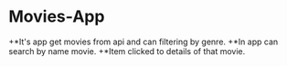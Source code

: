 # Movies-App

+*It's app get movies from api and can filtering by genre. 
+*In app can search by name movie.
+*Item clicked to details of that movie.

